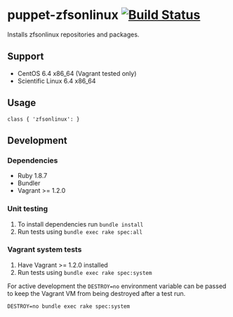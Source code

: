 # puppet-zfsonlinux [![Build Status](https://travis-ci.org/treydock/puppet-zfsonlinux.png)](https://travis-ci.org/treydock/puppet-zfsonlinux)

Installs zfsonlinux repositories and packages.

## Support

* CentOS 6.4 x86_64 (Vagrant tested only)
* Scientific Linux 6.4 x86_64

## Usage

    class { 'zfsonlinux': }

## Development

### Dependencies

* Ruby 1.8.7
* Bundler
* Vagrant >= 1.2.0

### Unit testing

1. To install dependencies run `bundle install`
2. Run tests using `bundle exec rake spec:all`

### Vagrant system tests

1. Have Vagrant >= 1.2.0 installed
2. Run tests using `bundle exec rake spec:system`

For active development the `DESTROY=no` environment variable can be passed to keep the Vagrant VM from being destroyed after a test run.

    DESTROY=no bundle exec rake spec:system


